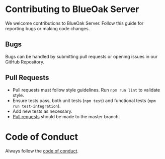 # Contributing to BlueOak Server
We welcome contributions to BlueOak Server.  Follow this guide for reporting bugs or making code changes.

## Bugs
Bugs can be handled by submitting pull requests or opening issues in our GitHub Repository.

## Pull Requests
* Pull requests must follow style guidelines.  Run `npm run lint` to validate style.
* Ensure tests pass, both unit tests (`npm test`) and functional tests (`npm run test-integration`).
* Add new tests as necessary.
* [Pull requests](http://help.github.com/send-pull-requests/) should be made to the master branch.

# Code of Conduct
Always follow the [code of conduct](CODE_OF_CONDUCT.md).
